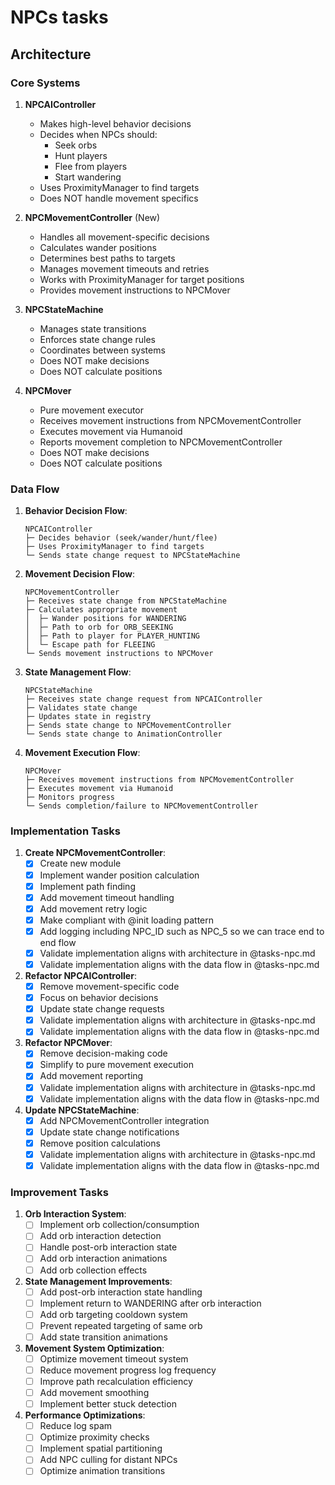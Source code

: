 # NPCs tasks

## Architecture

### Core Systems

1. **NPCAIController**
   - Makes high-level behavior decisions
   - Decides when NPCs should:
     - Seek orbs
     - Hunt players
     - Flee from players
     - Start wandering
   - Uses ProximityManager to find targets
   - Does NOT handle movement specifics

2. **NPCMovementController** (New)
   - Handles all movement-specific decisions
   - Calculates wander positions
   - Determines best paths to targets
   - Manages movement timeouts and retries
   - Works with ProximityManager for target positions
   - Provides movement instructions to NPCMover

3. **NPCStateMachine**
   - Manages state transitions
   - Enforces state change rules
   - Coordinates between systems
   - Does NOT make decisions
   - Does NOT calculate positions

4. **NPCMover**
   - Pure movement executor
   - Receives movement instructions from NPCMovementController
   - Executes movement via Humanoid
   - Reports movement completion to NPCMovementController
   - Does NOT make decisions
   - Does NOT calculate positions

### Data Flow

1. **Behavior Decision Flow**:
   ```
   NPCAIController
   ├─ Decides behavior (seek/wander/hunt/flee)
   ├─ Uses ProximityManager to find targets
   └─ Sends state change request to NPCStateMachine
   ```

2. **Movement Decision Flow**:
   ```
   NPCMovementController
   ├─ Receives state change from NPCStateMachine
   ├─ Calculates appropriate movement
   │  ├─ Wander positions for WANDERING
   │  ├─ Path to orb for ORB_SEEKING
   │  ├─ Path to player for PLAYER_HUNTING
   │  └─ Escape path for FLEEING
   └─ Sends movement instructions to NPCMover
   ```

3. **State Management Flow**:
   ```
   NPCStateMachine
   ├─ Receives state change request from NPCAIController
   ├─ Validates state change
   ├─ Updates state in registry
   ├─ Sends state change to NPCMovementController
   └─ Sends state change to AnimationController
   ```

4. **Movement Execution Flow**:
   ```
   NPCMover
   ├─ Receives movement instructions from NPCMovementController
   ├─ Executes movement via Humanoid
   ├─ Monitors progress
   └─ Sends completion/failure to NPCMovementController
   ```

### Implementation Tasks

1. **Create NPCMovementController**:
   - [x] Create new module
   - [x] Implement wander position calculation
   - [x] Implement path finding
   - [x] Add movement timeout handling
   - [x] Add movement retry logic
   - [x] Make compliant with @init loading pattern
   - [x] Add logging including NPC_ID such as NPC_5 so we can trace end to end flow
   - [x] Validate implementation aligns with architecture in @tasks-npc.md
   - [x] Validate implementation aligns with the data flow in @tasks-npc.md

2. **Refactor NPCAIController**:
   - [x] Remove movement-specific code
   - [x] Focus on behavior decisions
   - [x] Update state change requests
   - [x] Validate implementation aligns with architecture in @tasks-npc.md
   - [x] Validate implementation aligns with the data flow in @tasks-npc.md

3. **Refactor NPCMover**:
   - [x] Remove decision-making code
   - [x] Simplify to pure movement execution
   - [x] Add movement reporting
   - [x] Validate implementation aligns with architecture in @tasks-npc.md
   - [x] Validate implementation aligns with the data flow in @tasks-npc.md

4. **Update NPCStateMachine**:
   - [x] Add NPCMovementController integration
   - [x] Update state change notifications
   - [x] Remove position calculations
   - [x] Validate implementation aligns with architecture in @tasks-npc.md
   - [x] Validate implementation aligns with the data flow in @tasks-npc.md

### Improvement Tasks

1. **Orb Interaction System**:
   - [ ] Implement orb collection/consumption
   - [ ] Add orb interaction detection
   - [ ] Handle post-orb interaction state
   - [ ] Add orb interaction animations
   - [ ] Add orb collection effects

2. **State Management Improvements**:
   - [ ] Add post-orb interaction state handling
   - [ ] Implement return to WANDERING after orb interaction
   - [ ] Add orb targeting cooldown system
   - [ ] Prevent repeated targeting of same orb
   - [ ] Add state transition animations

3. **Movement System Optimization**:
   - [ ] Optimize movement timeout system
   - [ ] Reduce movement progress log frequency
   - [ ] Improve path recalculation efficiency
   - [ ] Add movement smoothing
   - [ ] Implement better stuck detection

4. **Performance Optimizations**:
   - [ ] Reduce log spam
   - [ ] Optimize proximity checks
   - [ ] Implement spatial partitioning
   - [ ] Add NPC culling for distant NPCs
   - [ ] Optimize animation transitions